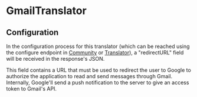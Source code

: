 # GmailTranslator

## Configuration

In the configuration process for this translator 
(which can be reached using the configure endpoint in 
[Community](../api/community.md) or [Translator](../api/translator.md)), 
a "redirectURL" field will be received in the response's JSON.

This field contains a URL that must be used to redirect the user to Google to authorize the application to read and 
send messages through Gmail.
Internally, Google'll send a push notification to the server to give an access token to Gmail's API.